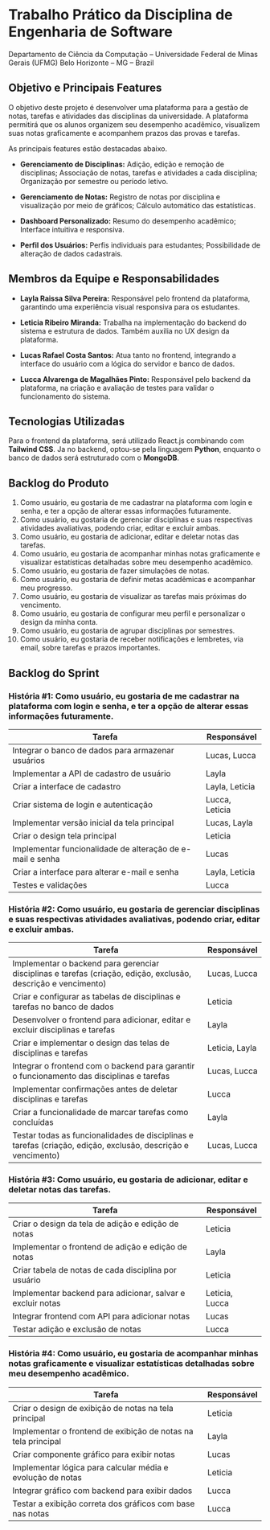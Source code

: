 ﻿# Trabalho Prático da Disciplina de Engenharia de Software
Departamento de Ciência da Computação – Universidade Federal de Minas Gerais (UFMG) Belo Horizonte – MG – Brazil 

## Objetivo e Principais Features

O objetivo deste projeto é desenvolver uma plataforma para a gestão de notas, tarefas e atividades das disciplinas da universidade. A plataforma permitirá que os alunos organizem seu desempenho acadêmico, visualizem suas notas graficamente e acompanhem prazos das provas e tarefas.

As principais features estão destacadas abaixo.

- **Gerenciamento de Disciplinas:** Adição, edição e remoção de disciplinas; Associação de notas, tarefas e atividades a cada disciplina; Organização por semestre ou período letivo.

- **Gerenciamento de Notas:**  Registro de notas por disciplina e visualização por meio de gráficos; Cálculo automático das estatísticas. 

- **Dashboard Personalizado:** Resumo do desempenho acadêmico; Interface intuitiva e responsiva.  

- **Perfil dos Usuários:** Perfis individuais para estudantes; Possibilidade de alteração de dados cadastrais.  

## Membros da Equipe e Responsabilidades
- **Layla Raissa Silva Pereira:** Responsável pelo frontend da plataforma, garantindo uma experiência visual responsiva para os estudantes.

- **Leticia Ribeiro Miranda:** Trabalha na implementação do backend do sistema e estrutura de dados. Também auxilia no UX design da plataforma.

- **Lucas Rafael Costa Santos:** Atua tanto no frontend, integrando a interface do usuário com a lógica do servidor e banco de dados.

- **Lucca Alvarenga de Magalhães Pinto:** Responsável pelo backend da plataforma, na criação e avaliação de testes para validar o funcionamento do sistema.

## Tecnologias Utilizadas  

Para o frontend da plataforma, será utilizado React.js combinando com **Tailwind CSS**. Ja no backend, optou-se pela linguagem **Python**, enquanto o banco de dados será estruturado com o **MongoDB**. 

## Backlog do Produto

1. Como usuário, eu gostaria de me cadastrar na plataforma com login e senha, e ter a opção de alterar essas informações futuramente. 
2. Como usuário, eu gostaria de gerenciar disciplinas e suas respectivas atividades avaliativas, podendo criar, editar e excluir ambas. 
3. Como usuário, eu gostaria de adicionar, editar e deletar notas das tarefas.
4. Como usuário, eu gostaria de acompanhar minhas notas graficamente e visualizar estatísticas detalhadas sobre meu desempenho acadêmico.
5. Como usuário, eu gostaria de fazer simulações de notas.
6. Como usuário, eu gostaria de definir metas acadêmicas e acompanhar meu progresso.
7. Como usuário, eu gostaria de visualizar as tarefas mais próximas do vencimento.
8. Como usuário, eu gostaria de configurar meu perfil e personalizar o design da minha conta.
9. Como usuário, eu gostaria de agrupar disciplinas por semestres.
10. Como usuário, eu gostaria de receber notificações e lembretes, via email, sobre tarefas e prazos importantes.

## Backlog do Sprint

### História #1: Como usuário, eu gostaria de me cadastrar na plataforma com login e senha, e ter a opção de alterar essas informações futuramente.
| Tarefa | Responsável |
|--------|------------|
| Integrar o banco de dados para armazenar usuários | Lucas, Lucca | 
| Implementar a API de cadastro de usuário| Layla | 
| Criar a interface de cadastro| Layla, Leticia | 
| Criar sistema de login e autenticação| Lucca, Leticia | 
| Implementar versão inicial da tela principal| Lucas, Layla | 
| Criar o design tela principal| Leticia | 
| Implementar funcionalidade de alteração de e-mail e senha| Lucas | 
| Criar a interface para alterar e-mail e senha| Layla, Leticia | 
| Testes e validações| Lucca | 

### História #2: Como usuário, eu gostaria de gerenciar disciplinas e suas respectivas atividades avaliativas, podendo criar, editar e excluir ambas. 
| Tarefa | Responsável |
|--------|------------|
| Implementar o backend para gerenciar disciplinas e tarefas (criação, edição, exclusão, descrição e vencimento) | Lucas, Lucca |
| Criar e configurar as tabelas de disciplinas e tarefas no banco de dados | Leticia |
| Desenvolver o frontend para adicionar, editar e excluir disciplinas e tarefas | Layla |
| Criar e implementar o design das telas de disciplinas e tarefas | Leticia, Layla |
| Integrar o frontend com o backend para garantir o funcionamento das disciplinas e tarefas | Lucas, Lucca |
| Implementar confirmações antes de deletar disciplinas e tarefas | Lucca |
| Criar a funcionalidade de marcar tarefas como concluídas | Layla |
| Testar todas as funcionalidades de disciplinas e tarefas (criação, edição, exclusão, descrição e vencimento) | Lucas, Lucca |

### História #3: Como usuário, eu gostaria de adicionar, editar e deletar notas das tarefas.
| Tarefa | Responsável |
|--------|------------|
| Criar o design da tela de adição e edição de notas | Leticia |
| Implementar o frontend de adição e edição de notas | Layla |
| Criar tabela de notas de cada disciplina por usuário | Leticia |
| Implementar backend para adicionar, salvar e excluir notas | Leticia, Lucca |
| Integrar frontend com API para adicionar notas | Lucas |
| Testar adição e exclusão de notas | Lucca |

### História #4: Como usuário, eu gostaria de acompanhar minhas notas graficamente e visualizar estatísticas detalhadas sobre meu desempenho acadêmico.
| Tarefa | Responsável |
|--------|------------|
| Criar o design de exibição de notas na tela principal | Leticia |
| Implementar o frontend de exibição de notas na tela principal | Layla |
| Criar componente gráfico para exibir notas | Lucas |
| Implementar lógica para calcular média e evolução de notas | Leticia |
| Integrar gráfico com backend para exibir dados | Lucca |
| Testar a exibição correta dos gráficos com base nas notas | Lucca |
